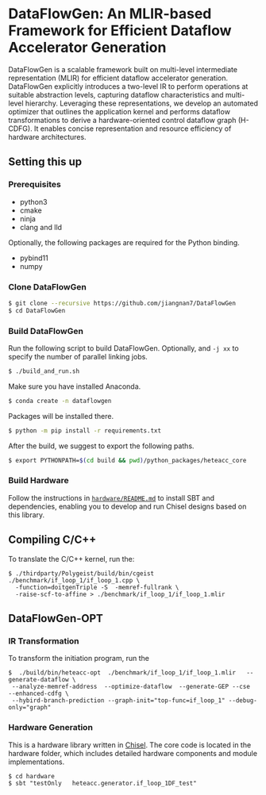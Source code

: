 # DataFlowGen: An MLIR-based Framework for Efficient Dataflow Accelerator Generation


DataFlowGen is a scalable framework built on multi-level intermediate representation (MLIR) for efficient dataflow accelerator generation. DataFlowGen explicitly introduces a two-level IR to perform operations at suitable abstraction levels, capturing dataflow characteristics and multi-level hierarchy.
Leveraging these representations, we develop an automated optimizer that outlines the application kernel and performs dataflow transformations to derive a hardware-oriented control dataflow graph (H-CDFG). It enables concise representation and resource efficiency of hardware architectures.

## Setting this up
### Prerequisites
- python3
- cmake
- ninja
- clang and lld

Optionally, the following packages are required for the Python binding.

- pybind11
- numpy

### Clone DataFlowGen
```sh
$ git clone --recursive https://github.com/jiangnan7/DataFlowGen
$ cd DataFlowGen
```

### Build DataFlowGen
Run the following script to build DataFlowGen. Optionally, and `-j xx` to specify the number of parallel linking jobs.
```sh
$ ./build_and_run.sh
```

Make sure you have installed Anaconda.
```sh
$ conda create -n dataflowgen
```

Packages will be installed there.
```sh
$ python -m pip install -r requirements.txt
```

After the build, we suggest to export the following paths.
```sh
$ export PYTHONPATH=$(cd build && pwd)/python_packages/heteacc_core
```

### Build Hardware

Follow the instructions in [`hardware/README.md`](hardware/README.md) to install SBT and dependencies, enabling you to develop and run Chisel designs based on this library.

## Compiling C/C++

To translate the C/C++ kernel, run the:
```
$ ./thirdparty/Polygeist/build/bin/cgeist ./benchmark/if_loop_1/if_loop_1.cpp \ 
  -function=doitgenTriple -S  -memref-fullrank \
  -raise-scf-to-affine > ./benchmark/if_loop_1/if_loop_1.mlir
```
## DataFlowGen-OPT

### IR Transformation 
To transform the initiation program, run the
```
$  ./build/bin/heteacc-opt  ./benchmark/if_loop_1/if_loop_1.mlir   --generate-dataflow \
 --analyze-memref-address  --optimize-dataflow  --generate-GEP --cse  --enhanced-cdfg \ 
 --hybird-branch-prediction --graph-init="top-func=if_loop_1" --debug-only="graph"
```

### Hardware Generation
This is a hardware library written in [Chisel](https://www.chisel-lang.org/). The core code is located in the hardware folder, which includes detailed hardware components and module implementations.

```
$ cd hardware
$ sbt "testOnly   heteacc.generator.if_loop_1DF_test"
```

